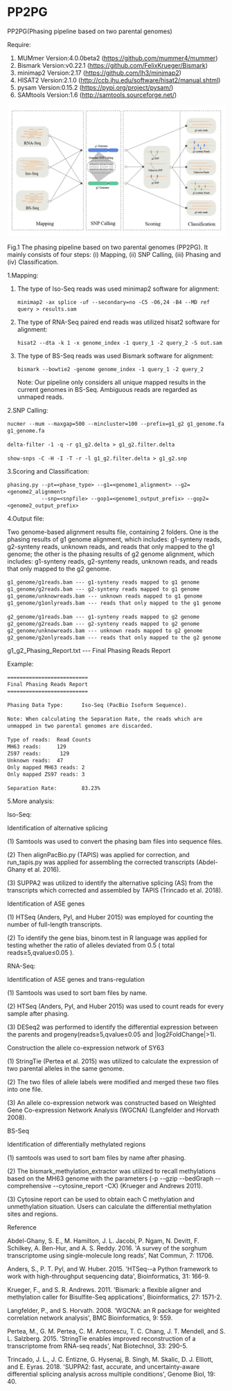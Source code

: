 # PP2PG

PP2PG(Phasing pipeline based on two parental genomes)


Require: 
  
  1) MUMmer     Version:4.0.0beta2 (https://github.com/mummer4/mummer)
  2) Bismark    Version:v0.22.1    (https://github.com/FelixKrueger/Bismark)
  3) minimap2   Version:2.17       (https://github.com/lh3/minimap2)
  4) HISAT2     Version:2.1.0      (http://ccb.jhu.edu/software/hisat2/manual.shtml)
  5) pysam      Version:0.15.2     (https://pypi.org/project/pysam/)     
  6) SAMtools   Version:1.6        (http://samtools.sourceforge.net/)  

![image1](https://github.com/jia-wu-feng/PP2PG/blob/master/img/img1.png)

Fig.1 The phasing pipeline based on two parental genomes (PP2PG). It mainly consists of four steps: (i) Mapping, (ii) SNP Calling, (iii) Phasing and (iv) Classification.

1.Mapping:

1) The type of Iso-Seq reads was used minimap2 software for alignment:

       minimap2 -ax splice -uf --secondary=no -C5 -O6,24 -B4 --MD ref query > results.sam      

2) The type of RNA-Seq paired end reads was utilized hisat2 software for alignment:

       hisat2 --dta -k 1 -x genome_index -1 query_1 -2 query_2 -S out.sam

3) The type of BS-Seq reads was used Bismark software for alignment:
      
       bismark --bowtie2 -genome genome_index -1 query_1 -2 query_2
    Note: Our pipeline only considers all unique mapped results in the current genomes in BS-Seq. Ambiguous reads are regarded 
    as unmaped reads. 



2.SNP Calling:

    nucmer --mum --maxgap=500 --mincluster=100 --prefix=g1_g2 g1_genome.fa g1_genome.fa
    
    delta-filter -1 -q -r g1_g2.delta > g1_g2.filter.delta
    
    show-snps -C -H -I -T -r -l g1_g2.filter.delta > g1_g2.snp


3.Scoring and Classification:

    phasing.py --pt=<phase_type> --g1=<genome1_alignment> --g2=<genome2_alignment> 
               --snp=<snpfile> --gop1=<genome1_output_prefix> --gop2=<genome2_output_prefix>

4.Output file:

Two genome-based alignment results file, containing 2 folders. One is the phasing results of g1 genome alignment, which includes: g1-synteny reads, g2-synteny reads, unknown reads, and reads that only mapped to the g1 genome; the other is the phasing results of g2 genome alignment, which includes: g1-synteny reads, g2-synteny reads, unknown reads, and reads that only mapped to the g2 genome.

    g1_genome/g1reads.bam --- g1-synteny reads mapped to g1 genome
    g1_genome/g2reads.bam --- g2-synteny reads mapped to g1 genome
    g1_genome/unknowreads.bam --- unknown reads mapped to g1 genome
    g1_genome/g1onlyreads.bam --- reads that only mapped to the g1 genome
    
    g2_genome/g1reads.bam --- g1-synteny reads mapped to g2 genome
    g2_genome/g2reads.bam --- g2-synteny reads mapped to g2 genome
    g2_genome/unknowreads.bam --- unknown reads mapped to g2 genome
    g2_genome/g2onlyreads.bam --- reads that only mapped to the g2 genome


g1_g2_Phasing_Report.txt --- Final Phasing Reads Report

Example:

    ==========================
    Final Phasing Reads Report
    ==========================
    
    Phasing Data Type:      Iso-Seq (PacBio Isoform Sequence).
    
    Note: When calculating the Separation Rate, the reads which are unmapped in two parental genomes are discarded.
    
    Type of reads:  Read Counts
    MH63 reads:     129
    ZS97 reads:      129
    Unknown reads:  47
    Only mapped MH63 reads: 2
    Only mapped ZS97 reads: 3
    
    Separation Rate:        83.23%

5.More analysis:

Iso-Seq:

Identification of alternative splicing

(1) Samtools was used to convert the phasing bam files into sequence files. 

(2) Then alignPacBio.py (TAPIS) was applied for correction, and run_tapis.py was applied for assembling the corrected transcripts (Abdel-Ghany et al. 2016). 

(3) SUPPA2 was utilized to identify the alternative splicing (AS) from the transcripts which corrected and assembled by TAPIS (Trincado et al. 2018). 

Identification of ASE genes

(1) HTSeq (Anders, Pyl, and Huber 2015) was employed for counting the number of full-length transcripts. 

(2) To identify the gene bias, binom.test in R language was applied for testing whether the ratio of alleles deviated from 0.5 ( total reads≥5,qvalue≤0.05 ).

RNA-Seq:

Identification of ASE genes and trans-regulation

(1) Samtools was used to sort bam files by name.

(2) HTSeq (Anders, Pyl, and Huber 2015) was used to count reads for every sample after phasing. 

(3) DESeq2 was performed to identify the differential expression between the parents and progeny(reads≥5,qvalue≤0.05 and |log2FoldChange|>1).

Construction the allele co-expression network of SY63

(1) StringTie (Pertea et al. 2015) was utilized to calculate the expression of two parental alleles in the same genome. 

(2) The two files of allele labels were modified and merged these two files into one file. 

(3) An allele co-expression network was constructed based on Weighted Gene Co-expression Network Analysis (WGCNA) (Langfelder and Horvath 2008).

BS-Seq

Identification of differentially methylated regions

(1) samtools was used to sort bam files by name after phasing. 

(2) The bismark_methylation_extractor was utilized to recall methylations based on the MH63 genome with the parameters (-p --gzip --bedGraph --comprehensive --cytosine_report -CX) (Krueger and Andrews 2011). 

(3) Cytosine report can be used to obtain each C methylation and unmethylation situation. Users can calculate the differential methylation sites and regions.


Reference

Abdel-Ghany, S. E., M. Hamilton, J. L. Jacobi, P. Ngam, N. Devitt, F. Schilkey, A. Ben-Hur, and A. S. Reddy. 2016. 'A survey of the sorghum transcriptome using single-molecule long reads', Nat Commun, 7: 11706.

Anders, S., P. T. Pyl, and W. Huber. 2015. 'HTSeq--a Python framework to work with high-throughput sequencing data', Bioinformatics, 31: 166-9.

Krueger, F., and S. R. Andrews. 2011. 'Bismark: a flexible aligner and methylation caller for Bisulfite-Seq applications', Bioinformatics, 27: 1571-2.

Langfelder, P., and S. Horvath. 2008. 'WGCNA: an R package for weighted correlation network analysis', BMC Bioinformatics, 9: 559.

Pertea, M., G. M. Pertea, C. M. Antonescu, T. C. Chang, J. T. Mendell, and S. L. Salzberg. 2015. 'StringTie enables improved reconstruction of a transcriptome from RNA-seq reads', Nat Biotechnol, 33: 290-5.

Trincado, J. L., J. C. Entizne, G. Hysenaj, B. Singh, M. Skalic, D. J. Elliott, and E. Eyras. 2018. 'SUPPA2: fast, accurate, and uncertainty-aware differential splicing analysis across multiple conditions', Genome Biol, 19: 40.
